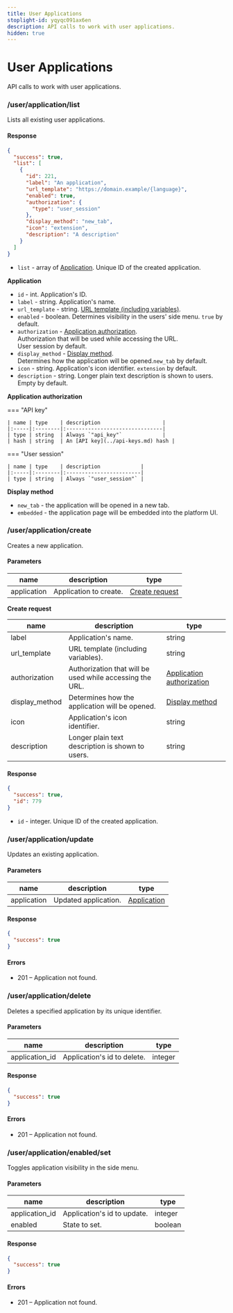 ```yaml
---
title: User Applications
stoplight-id: yqyqc091ax6en
description: API calls to work with user applications.
hidden: true
---
```


# User Applications

API calls to work with user applications.

### /user/application/list

Lists all existing user applications.

#### Response

```json
{
  "success": true,
  "list": [
    {
      "id": 221,
      "label": "An application",
      "url_template": "https://domain.example/{language}",
      "enabled": true,
      "authorization": {
        "type": "user_session"
      },
      "display_method": "new_tab",
      "icon": "extension",
      "description": "A description"
    }
  ]
}
```

* `list` - array of [Application](applications-reference-old.md#application). Unique ID of the created application.

**Application**

* `id` - int. Application's ID.
* `label` - string. Application's name.
* `url_template` - string. [URL template (including variables)](https://en.wikipedia.org/wiki/URI_Template).
* `enabled` - boolean. Determines visibility in the users' side menu. `true` by default.
* `authorization` - [Application authorization](applications-reference-old.md#application-authorization).\
  Authorization that will be used while accessing the URL.\
  User session by default.
* `display_method` - [Display method](applications-reference-old.md#display-method).\
  Determines how the application will be opened.`new_tab` by default.
* `icon` - string. Application's icon identifier. `extension` by default.
* `description` - string. Longer plain text description is shown to users. Empty by default.

**Application authorization**

\=== "API key"

```
| name | type    | description                    |
|:-----|:--------|:-------------------------------|
| type | string  | Always `"api_key"`             |
| hash | string  | An [API key](../api-keys.md) hash |
```

\=== "User session"

```
| name | type    | description             |
|:-----|:--------|:------------------------|
| type | string  | Always `"user_session"` |
```

**Display method**

* `new_tab` - the application will be opened in a new tab.
* `embedded` - the application page will be embedded into the platform UI.

### /user/application/create

Creates a new application.

#### Parameters

| name        | description            | type                                                           |
| ----------- | ---------------------- | -------------------------------------------------------------- |
| application | Application to create. | [Create request](applications-reference-old.md#create-request) |

**Create request**

| name            | description                                              | type                                                                                 |
| --------------- | -------------------------------------------------------- | ------------------------------------------------------------------------------------ |
| label           | Application's name.                                      | string                                                                               |
| url\_template   | URL template (including variables).                      | string                                                                               |
| authorization   | Authorization that will be used while accessing the URL. | [Application authorization](applications-reference-old.md#application-authorization) |
| display\_method | Determines how the application will be opened.           | [Display method](applications-reference-old.md#display-method)                       |
| icon            | Application's icon identifier.                           | string                                                                               |
| description     | Longer plain text description is shown to users.         | string                                                                               |

#### Response

```json
{
  "success": true,
  "id": 779
}
```

* `id` - integer. Unique ID of the created application.

### /user/application/update

Updates an existing application.

#### Parameters

| name        | description          | type                                                     |
| ----------- | -------------------- | -------------------------------------------------------- |
| application | Updated application. | [Application](applications-reference-old.md#application) |

#### Response

```json
{
  "success": true
}
```

#### Errors

* 201 – Application not found.

### /user/application/delete

Deletes a specified application by its unique identifier.

#### Parameters

| name            | description                 | type    |
| --------------- | --------------------------- | ------- |
| application\_id | Application's id to delete. | integer |

#### Response

```json
{
  "success": true
}
```

#### Errors

* 201 – Application not found.

### /user/application/enabled/set

Toggles application visibility in the side menu.

#### Parameters

| name            | description                 | type    |
| --------------- | --------------------------- | ------- |
| application\_id | Application's id to update. | integer |
| enabled         | State to set.               | boolean |

#### Response

```json
{
  "success": true
}
```

#### Errors

* 201 – Application not found.
